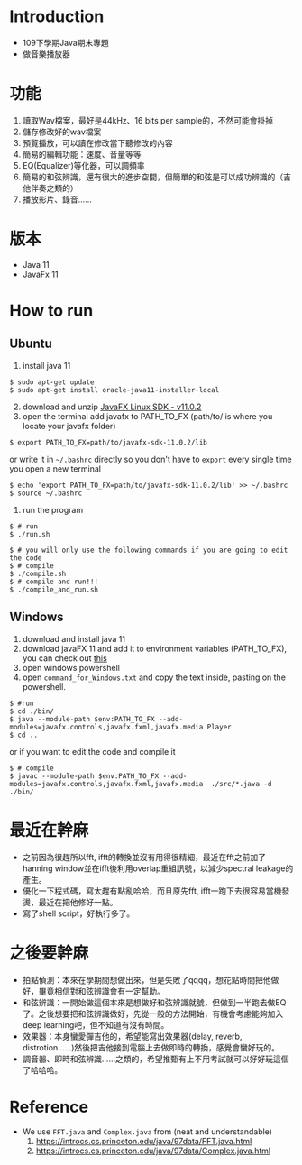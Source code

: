 # Introduction
* 109下學期Java期末專題
* 做音樂播放器

# 功能
1. 讀取Wav檔案，最好是44kHz、16 bits per sample的，不然可能會掛掉
2. 儲存修改好的wav檔案
3. 預覽播放，可以讀在修改當下聽修改的內容
4. 簡易的編輯功能：速度、音量等等
5. EQ(Equalizer)等化器，可以調頻率
6. 簡易的和弦辨識，還有很大的進步空間，但簡單的和弦是可以成功辨識的（吉他伴奏之類的）
7. 播放影片、錄音......

# 版本
* Java 11  
* JavaFx 11

# How to run
## Ubuntu
1. install java 11
```shell
$ sudo apt-get update
$ sudo apt-get install oracle-java11-installer-local
```
2. download and unzip [JavaFX Linux SDK - v11.0.2](https://gluonhq.com/products/javafx/)
3. open the terminal add javafx to PATH_TO_FX (path/to/ is where you locate your javafx folder)
```shell
$ export PATH_TO_FX=path/to/javafx-sdk-11.0.2/lib
``` 
or write it in `~/.bashrc` directly so you don't have to `export` every single time you open a new terminal
``` shell
$ echo 'export PATH_TO_FX=path/to/javafx-sdk-11.0.2/lib' >> ~/.bashrc 
$ source ~/.bashrc
```
1. run the program
```shell
$ # run
$ ./run.sh

$ # you will only use the following commands if you are going to edit the code
$ # compile
$ ./compile.sh
$ # compile and run!!!
$ ./compile_and_run.sh
```

## Windows
1. download and install java 11
2. download javaFX 11 and add it to environment variables (PATH_TO_FX), you can check out [this](https://openjfx.io/openjfx-docs/#install-javafx)
3. open windows powershell
4. open `command_for_Windows.txt` and copy the text inside, pasting on the powershell.
```shell
$ #run
$ cd ./bin/
$ java --module-path $env:PATH_TO_FX --add-modules=javafx.controls,javafx.fxml,javafx.media Player
$ cd ..
```
or if you want to edit the code and compile it
```shell
$ # compile
$ javac --module-path $env:PATH_TO_FX --add-modules=javafx.controls,javafx.fxml,javafx.media  ./src/*.java -d ./bin/
``` 


# 最近在幹麻
* 之前因為很趕所以fft, ifft的轉換並沒有用得很精細，最近在fft之前加了hanning window並在ifft後利用overlap重組訊號，以減少spectral leakage的產生。
* 優化一下程式碼，寫太趕有點亂哈哈，而且原先fft, ifft一跑下去很容易當機發燙，最近在把他修好一點。
* 寫了shell script，好執行多了。

# 之後要幹麻
* 拍點偵測：本來在學期間想做出來，但是失敗了qqqq，想花點時間把他做好，畢竟相信對和弦辨識會有一定幫助。
* 和弦辨識：一開始做這個本來是想做好和弦辨識就號，但做到一半跑去做EQ了。之後想要把和弦辨識做好，先從一般的方法開始，有機會考慮能夠加入deep learning吧，但不知道有沒有時間。
* 效果器：本身蠻愛彈吉他的，希望能寫出效果器(delay, reverb, distrotion......)然後把吉他接到電腦上去做即時的轉換，感覺會蠻好玩的。
* 調音器、即時和弦辨識......之類的，希望推甄有上不用考試就可以好好玩這個了哈哈哈。

# Reference
* We use `FFT.java` and `Complex.java` from (neat and understandable)  
  1. https://introcs.cs.princeton.edu/java/97data/FFT.java.html  
  2. https://introcs.cs.princeton.edu/java/97data/Complex.java.html  
